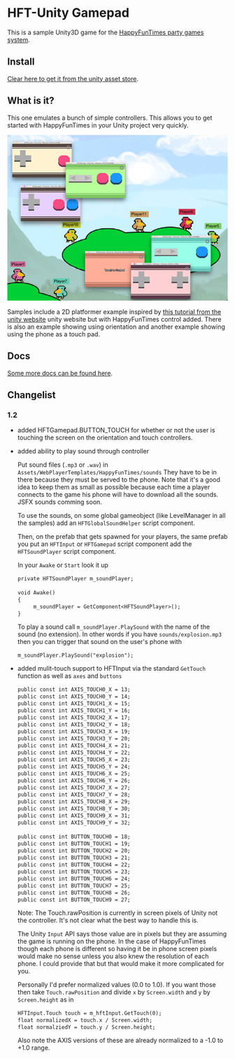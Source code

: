 HFT-Unity Gamepad
=================

This is a sample Unity3D game for the [HappyFunTimes party games system](http://docs.happyfuntimes.net).

## Install

[Clear here to get it from the unity asset store](http://assetstore.unity3d.com/en/#!/content/19668).

## What is it?

This one emulates a bunch of simple controllers. This allows you to get started with HappyFunTimes in
your Unity project very quickly.

<img src="Assets/WebPlayerTemplates/HappyFunTimes/screenshot.png" />

Samples include a 2D platformer example inspired by [this tutorial from the unity website](https://unity3d.com/learn/tutorials/modules/beginner/2d)
unity website but with HappyFunTimes control added. There is also an example showing using orientation and
another example showing using the phone as a touch pad.

## Docs

[Some more docs can be found here](http://docs.happyfuntimes.net/docs/unity/gamepad.html).


## Changelist

### 1.2

*   added HFTGamepad.BUTTON_TOUCH for whether or not the user is touching the screen
    on the orientation and touch controllers.

*   added ability to play sound through controller

    Put sound files (`.mp3` or `.wav`) in `Assets/WebPlayerTemplates/HappyFunTimes/sounds`
    They have to be in there because they must be served to the phone. Note that it's a
    good idea to keep them as small as possible because each time a player connects to
    the game his phone will have to download all the sounds. JSFX sounds comming soon.

    To use the sounds, on some global gameobject (like LevelManager in all the samples)
    add an `HFTGlobalSoundHelper` script component.

    Then, on the prefab that gets spawned for your players, the same prefab you put
    an `HFTInput` or `HFTGamepad` script component add the `HFTSoundPlayer` script
    component.

    In your `Awake` or `Start` look it up

        private HFTSoundPlayer m_soundPlayer;

        void Awake()
        {
             m_soundPlayer = GetComponent<HFTSoundPlayer>();
        }

    To play a sound call `m_soundPlayer.PlaySound` with the name of the sound (no extension).
    In other words if you have `sounds/explosion.mp3` then you can trigger that sound on
    the user's phone with

        m_soundPlayer.PlaySound("explosion");

*   added mulit-touch support to HFTInput via the standard `GetTouch` function
    as well as `axes` and `buttons`

        public const int AXIS_TOUCH0_X = 13;
        public const int AXIS_TOUCH0_Y = 14;
        public const int AXIS_TOUCH1_X = 15;
        public const int AXIS_TOUCH1_Y = 16;
        public const int AXIS_TOUCH2_X = 17;
        public const int AXIS_TOUCH2_Y = 18;
        public const int AXIS_TOUCH3_X = 19;
        public const int AXIS_TOUCH3_Y = 20;
        public const int AXIS_TOUCH4_X = 21;
        public const int AXIS_TOUCH4_Y = 22;
        public const int AXIS_TOUCH5_X = 23;
        public const int AXIS_TOUCH5_Y = 24;
        public const int AXIS_TOUCH6_X = 25;
        public const int AXIS_TOUCH6_Y = 26;
        public const int AXIS_TOUCH7_X = 27;
        public const int AXIS_TOUCH7_Y = 28;
        public const int AXIS_TOUCH8_X = 29;
        public const int AXIS_TOUCH8_Y = 30;
        public const int AXIS_TOUCH9_X = 31;
        public const int AXIS_TOUCH9_Y = 32;

        public const int BUTTON_TOUCH0 = 18;
        public const int BUTTON_TOUCH1 = 19;
        public const int BUTTON_TOUCH2 = 20;
        public const int BUTTON_TOUCH3 = 21;
        public const int BUTTON_TOUCH4 = 22;
        public const int BUTTON_TOUCH5 = 23;
        public const int BUTTON_TOUCH6 = 24;
        public const int BUTTON_TOUCH7 = 25;
        public const int BUTTON_TOUCH8 = 26;
        public const int BUTTON_TOUCH9 = 27;

    Note: The Touch.rawPosition is currently in screen pixels of Unity
    not the controller. It's not clear what the best way to handle this
    is.

    The Unity `Input` API says those value are in pixels but they are
    assuming the game is running on the phone. In the case of HappyFunTimes
    though each phone is different so having it be in phone screen pixels
    would make no sense unless you also knew the resolution of each phone.
    I could provide that but that would make it more complicated for you.

    Personally I'd prefer normalized values (0.0 to 1.0). If you want those
    then take  `Touch.rawPosition` and divide `x` by `Screen.width` and `y` by `Screen.height`
    as in

        HFTInput.Touch touch = m_hftInput.GetTouch(0);
        float normalizedX = touch.x / Screen.width;
        float normalziedY = touch.y / Screen.height;

    Also note the AXIS versions of these are already normalized to
    a -1.0 to +1.0 range.


